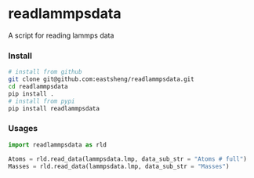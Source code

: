 # readlammpsdata

A script for reading lammps data



### Install

```bash
# install from github
git clone git@github.com:eastsheng/readlammpsdata.git
cd readlammpsdata
pip install .
# install from pypi
pip install readlammpsdata
```



### Usages

```python
import readlammpsdata as rld

Atoms = rld.read_data(lammpsdata.lmp, data_sub_str = "Atoms # full")
Masses = rld.read_data(lammpsdata.lmp, data_sub_str = "Masses")
```

